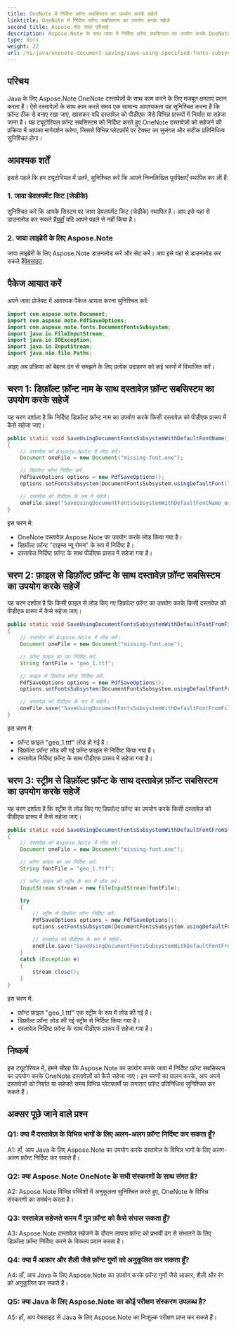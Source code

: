 ```yaml
---
title: OneNote में निर्दिष्ट फ़ॉन्ट सबसिस्टम का उपयोग करके सहेजें
linktitle: OneNote में निर्दिष्ट फ़ॉन्ट सबसिस्टम का उपयोग करके सहेजें
second_title: Aspose.नोट जावा एपीआई
description: Aspose.Note के साथ जावा में निर्दिष्ट फ़ॉन्ट सबसिस्टम का उपयोग करके OneNote दस्तावेज़ों को सहेजना सीखें। सभी प्लेटफ़ॉर्म पर सहजता से लगातार फ़ॉन्ट प्रतिनिधित्व सुनिश्चित करें।
type: docs
weight: 22
url: /hi/java/onenote-document-saving/save-using-specified-fonts-subsystem/
---
```

## परिचय

Java के लिए Aspose.Note OneNote दस्तावेज़ों के साथ काम करने के लिए मजबूत क्षमताएं प्रदान करता है। ऐसे दस्तावेज़ों के साथ काम करते समय एक सामान्य आवश्यकता यह सुनिश्चित करना है कि फ़ॉन्ट ठीक से बनाए रखा जाए, खासकर यदि दस्तावेज़ को पीडीएफ जैसे विभिन्न प्रारूपों में निर्यात या सहेजा जाना है। यह ट्यूटोरियल फ़ॉन्ट सबसिस्टम को निर्दिष्ट करते हुए OneNote दस्तावेज़ों को सहेजने की प्रक्रिया में आपका मार्गदर्शन करेगा, जिससे विभिन्न प्लेटफ़ॉर्म पर टेक्स्ट का सुसंगत और सटीक प्रतिनिधित्व सुनिश्चित होगा।

## आवश्यक शर्तें

इससे पहले कि हम ट्यूटोरियल में उतरें, सुनिश्चित करें कि आपने निम्नलिखित पूर्वापेक्षाएँ स्थापित कर ली हैं:

### 1. जावा डेवलपमेंट किट (जेडीके)

 सुनिश्चित करें कि आपके सिस्टम पर जावा डेवलपमेंट किट (जेडीके) स्थापित है। आप इसे यहां से डाउनलोड कर सकते हैं[यहाँ](https://www.oracle.com/java/technologies/javase-jdk15-downloads.html) यदि आपने पहले से नहीं किया है।

### 2. जावा लाइब्रेरी के लिए Aspose.Note

 जावा लाइब्रेरी के लिए Aspose.Note डाउनलोड करें और सेट करें। आप इसे यहां से डाउनलोड कर सकते हैं[वेबसाइट](https://releases.aspose.com/note/java/).

## पैकेज आयात करें

अपने जावा प्रोजेक्ट में आवश्यक पैकेज आयात करना सुनिश्चित करें:

```java
import com.aspose.note.Document;
import com.aspose.note.PdfSaveOptions;
import com.aspose.note.fonts.DocumentFontsSubsystem;
import java.io.FileInputStream;
import java.io.IOException;
import java.io.InputStream;
import java.nio.file.Paths;
```

आइए अब प्रक्रिया को बेहतर ढंग से समझने के लिए प्रत्येक उदाहरण को कई चरणों में विभाजित करें।

## चरण 1: डिफ़ॉल्ट फ़ॉन्ट नाम के साथ दस्तावेज़ फ़ॉन्ट सबसिस्टम का उपयोग करके सहेजें

यह चरण दर्शाता है कि निर्दिष्ट डिफ़ॉल्ट फ़ॉन्ट नाम का उपयोग करके किसी दस्तावेज़ को पीडीएफ प्रारूप में कैसे सहेजा जाए।

```java
public static void SaveUsingDocumentFontsSubsystemWithDefaultFontName() throws IOException
{
    // दस्तावेज़ को Aspose.Note में लोड करें।
    Document oneFile = new Document("missing-font.one");

    // डिफ़ॉल्ट फ़ॉन्ट निर्दिष्ट करें.
    PdfSaveOptions options = new PdfSaveOptions();
    options.setFontsSubsystem(DocumentFontsSubsystem.usingDefaultFont("Times New Roman"));

    // दस्तावेज़ को पीडीएफ के रूप में सहेजें।
    oneFile.save("SaveUsingDocumentFontsSubsystemWithDefaultFontName_out.pdf", options);
}
```

इस चरण में:
- OneNote दस्तावेज़ Aspose.Note का उपयोग करके लोड किया गया है।
- डिफ़ॉल्ट फ़ॉन्ट "टाइम्स न्यू रोमन" के रूप में निर्दिष्ट है।
- दस्तावेज़ निर्दिष्ट फ़ॉन्ट के साथ पीडीएफ प्रारूप में सहेजा गया है।

## चरण 2: फ़ाइल से डिफ़ॉल्ट फ़ॉन्ट के साथ दस्तावेज़ फ़ॉन्ट सबसिस्टम का उपयोग करके सहेजें

यह चरण दर्शाता है कि किसी फ़ाइल से लोड किए गए डिफ़ॉल्ट फ़ॉन्ट का उपयोग करके किसी दस्तावेज़ को पीडीएफ प्रारूप में कैसे सहेजा जाए।

```java
public static void SaveUsingDocumentFontsSubsystemWithDefaultFontFromFile() throws IOException
{
    // दस्तावेज़ को Aspose.Note में लोड करें।
    Document oneFile = new Document("missing-font.one");

    // फ़ॉन्ट फ़ाइल का पथ निर्दिष्ट करें.
    String fontFile = "geo_1.ttf";

    // फ़ाइल से डिफ़ॉल्ट फ़ॉन्ट निर्दिष्ट करें.
    PdfSaveOptions options = new PdfSaveOptions();
    options.setFontsSubsystem(DocumentFontsSubsystem.usingDefaultFontFromFile(fontFile));

    // दस्तावेज़ को पीडीएफ के रूप में सहेजें।
    oneFile.save("SaveUsingDocumentFontsSubsystemWithDefaultFontFromFile_out.pdf", options);
}
```

इस चरण में:
- फ़ॉन्ट फ़ाइल "geo_1.ttf" लोड हो गई है।
- डिफ़ॉल्ट फ़ॉन्ट लोड की गई फ़ॉन्ट फ़ाइल से निर्दिष्ट किया गया है।
- दस्तावेज़ निर्दिष्ट फ़ॉन्ट के साथ पीडीएफ प्रारूप में सहेजा गया है।

## चरण 3: स्ट्रीम से डिफ़ॉल्ट फ़ॉन्ट के साथ दस्तावेज़ फ़ॉन्ट सबसिस्टम का उपयोग करके सहेजें

यह चरण दर्शाता है कि स्ट्रीम से लोड किए गए डिफ़ॉल्ट फ़ॉन्ट का उपयोग करके किसी दस्तावेज़ को पीडीएफ प्रारूप में कैसे सहेजा जाए।

```java
public static void SaveUsingDocumentFontsSubsystemWithDefaultFontFromStream() throws IOException
{
    // दस्तावेज़ को Aspose.Note में लोड करें।
    Document oneFile = new Document("missing-font.one");

    // फ़ॉन्ट फ़ाइल का पथ निर्दिष्ट करें.
    String fontFile = "geo_1.ttf";

    // फ़ॉन्ट फ़ाइल को स्ट्रीम के रूप में लोड करें।
    InputStream stream = new FileInputStream(fontFile);

    try
    {
        // स्ट्रीम से डिफ़ॉल्ट फ़ॉन्ट निर्दिष्ट करें.
        PdfSaveOptions options = new PdfSaveOptions();
        options.setFontsSubsystem(DocumentFontsSubsystem.usingDefaultFontFromStream(stream));

        // दस्तावेज़ को पीडीएफ के रूप में सहेजें।
        oneFile.save("SaveUsingDocumentFontsSubsystemWithDefaultFontFromStream_out.pdf", options);
    }
    catch (Exception e)
    {
        stream.close();
    }
}
```

इस चरण में:
- फ़ॉन्ट फ़ाइल "geo_1.ttf" एक स्ट्रीम के रूप में लोड की गई है।
- डिफ़ॉल्ट फ़ॉन्ट लोड की गई स्ट्रीम से निर्दिष्ट किया गया है।
- दस्तावेज़ निर्दिष्ट फ़ॉन्ट के साथ पीडीएफ प्रारूप में सहेजा गया है।

## निष्कर्ष

इस ट्यूटोरियल में, हमने सीखा कि Aspose.Note का उपयोग करके जावा में निर्दिष्ट फ़ॉन्ट सबसिस्टम का उपयोग करके OneNote दस्तावेज़ों को कैसे सहेजा जाए। इन चरणों का पालन करके, आप अपने दस्तावेज़ों को निर्यात या सहेजते समय विभिन्न प्लेटफार्मों पर लगातार फ़ॉन्ट प्रतिनिधित्व सुनिश्चित कर सकते हैं।

## अक्सर पूछे जाने वाले प्रश्न

### Q1: क्या मैं दस्तावेज़ के विभिन्न भागों के लिए अलग-अलग फ़ॉन्ट निर्दिष्ट कर सकता हूँ?

A1: हाँ, आप Java के लिए Aspose.Note का उपयोग करके दस्तावेज़ के विभिन्न भागों के लिए अलग-अलग फ़ॉन्ट निर्दिष्ट कर सकते हैं।

### Q2: क्या Aspose.Note OneNote के सभी संस्करणों के साथ संगत है?

A2: Aspose.Note विभिन्न परिवेशों में अनुकूलता सुनिश्चित करते हुए, OneNote के विभिन्न संस्करणों का समर्थन करता है।

### Q3: दस्तावेज़ सहेजते समय मैं गुम फ़ॉन्ट को कैसे संभाल सकता हूँ?

A3: Aspose.Note दस्तावेज़ सहेजने के दौरान लापता फ़ॉन्ट को प्रभावी ढंग से संभालने के लिए डिफ़ॉल्ट फ़ॉन्ट निर्दिष्ट करने के विकल्प प्रदान करता है।

### Q4: क्या मैं आकार और शैली जैसे फ़ॉन्ट गुणों को अनुकूलित कर सकता हूँ?

A4: हाँ, आप Java के लिए Aspose.Note का उपयोग करके फ़ॉन्ट गुणों जैसे आकार, शैली और रंग को अनुकूलित कर सकते हैं।

### Q5: क्या Java के लिए Aspose.Note का कोई परीक्षण संस्करण उपलब्ध है?

A5: हाँ, आप वेबसाइट से Java के लिए Aspose.Note का निःशुल्क परीक्षण प्राप्त कर सकते हैं।